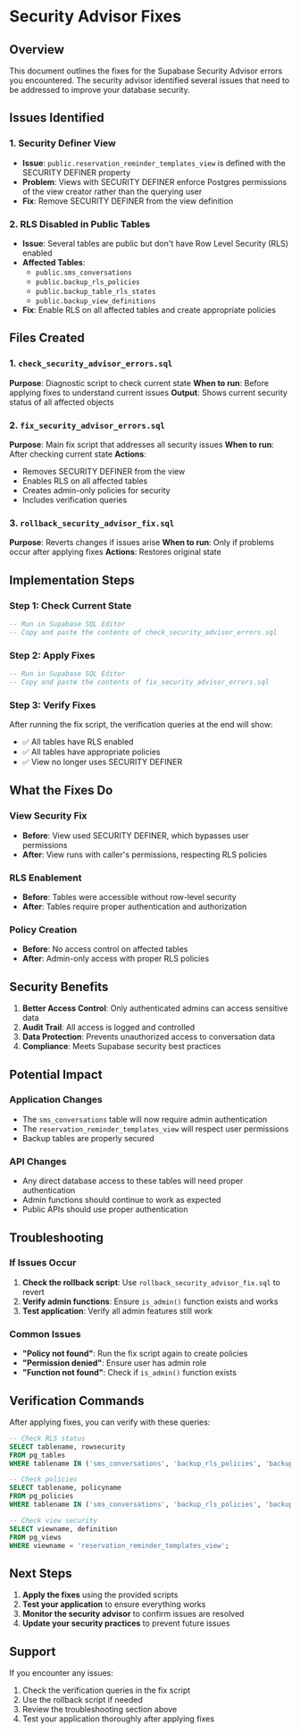 # Security Advisor Fixes

## Overview

This document outlines the fixes for the Supabase Security Advisor errors you encountered. The security advisor identified several issues that need to be addressed to improve your database security.

## Issues Identified

### 1. Security Definer View
- **Issue**: `public.reservation_reminder_templates_view` is defined with the SECURITY DEFINER property
- **Problem**: Views with SECURITY DEFINER enforce Postgres permissions of the view creator rather than the querying user
- **Fix**: Remove SECURITY DEFINER from the view definition

### 2. RLS Disabled in Public Tables
- **Issue**: Several tables are public but don't have Row Level Security (RLS) enabled
- **Affected Tables**:
  - `public.sms_conversations`
  - `public.backup_rls_policies`
  - `public.backup_table_rls_states`
  - `public.backup_view_definitions`
- **Fix**: Enable RLS on all affected tables and create appropriate policies

## Files Created

### 1. `check_security_advisor_errors.sql`
**Purpose**: Diagnostic script to check current state
**When to run**: Before applying fixes to understand current issues
**Output**: Shows current security status of all affected objects

### 2. `fix_security_advisor_errors.sql`
**Purpose**: Main fix script that addresses all security issues
**When to run**: After checking current state
**Actions**:
- Removes SECURITY DEFINER from the view
- Enables RLS on all affected tables
- Creates admin-only policies for security
- Includes verification queries

### 3. `rollback_security_advisor_fix.sql`
**Purpose**: Reverts changes if issues arise
**When to run**: Only if problems occur after applying fixes
**Actions**: Restores original state

## Implementation Steps

### Step 1: Check Current State
```sql
-- Run in Supabase SQL Editor
-- Copy and paste the contents of check_security_advisor_errors.sql
```

### Step 2: Apply Fixes
```sql
-- Run in Supabase SQL Editor
-- Copy and paste the contents of fix_security_advisor_errors.sql
```

### Step 3: Verify Fixes
After running the fix script, the verification queries at the end will show:
- ✅ All tables have RLS enabled
- ✅ All tables have appropriate policies
- ✅ View no longer uses SECURITY DEFINER

## What the Fixes Do

### View Security Fix
- **Before**: View used SECURITY DEFINER, which bypasses user permissions
- **After**: View runs with caller's permissions, respecting RLS policies

### RLS Enablement
- **Before**: Tables were accessible without row-level security
- **After**: Tables require proper authentication and authorization

### Policy Creation
- **Before**: No access control on affected tables
- **After**: Admin-only access with proper RLS policies

## Security Benefits

1. **Better Access Control**: Only authenticated admins can access sensitive data
2. **Audit Trail**: All access is logged and controlled
3. **Data Protection**: Prevents unauthorized access to conversation data
4. **Compliance**: Meets Supabase security best practices

## Potential Impact

### Application Changes
- The `sms_conversations` table will now require admin authentication
- The `reservation_reminder_templates_view` will respect user permissions
- Backup tables are properly secured

### API Changes
- Any direct database access to these tables will need proper authentication
- Admin functions should continue to work as expected
- Public APIs should use proper authentication

## Troubleshooting

### If Issues Occur
1. **Check the rollback script**: Use `rollback_security_advisor_fix.sql` to revert
2. **Verify admin functions**: Ensure `is_admin()` function exists and works
3. **Test application**: Verify all admin features still work

### Common Issues
- **"Policy not found"**: Run the fix script again to create policies
- **"Permission denied"**: Ensure user has admin role
- **"Function not found"**: Check if `is_admin()` function exists

## Verification Commands

After applying fixes, you can verify with these queries:

```sql
-- Check RLS status
SELECT tablename, rowsecurity 
FROM pg_tables 
WHERE tablename IN ('sms_conversations', 'backup_rls_policies', 'backup_table_rls_states', 'backup_view_definitions');

-- Check policies
SELECT tablename, policyname 
FROM pg_policies 
WHERE tablename IN ('sms_conversations', 'backup_rls_policies', 'backup_table_rls_states', 'backup_view_definitions');

-- Check view security
SELECT viewname, definition 
FROM pg_views 
WHERE viewname = 'reservation_reminder_templates_view';
```

## Next Steps

1. **Apply the fixes** using the provided scripts
2. **Test your application** to ensure everything works
3. **Monitor the security advisor** to confirm issues are resolved
4. **Update your security practices** to prevent future issues

## Support

If you encounter any issues:
1. Check the verification queries in the fix script
2. Use the rollback script if needed
3. Review the troubleshooting section above
4. Test your application thoroughly after applying fixes 